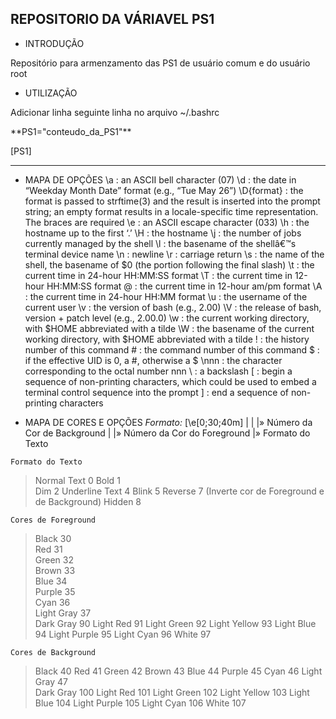 ## **REPOSITORIO DA VÁRIAVEL PS1**

* INTRODUÇÃO

Repositório para armenzamento das PS1 de usuário comum e do usuário root

* UTILIZAÇÃO

<p> Adicionar linha seguinte linha no arquivo ~/.bashrc</p>
					**PS1="conteudo_da_PS1"**

[PS1]

---
* MAPA DE OPÇÕES
 \a : an ASCII bell character (07)
 \d : the date in “Weekday Month Date” format (e.g., “Tue May 26”)
 \D{format} : the format is passed to strftime(3) and the result is inserted into the prompt string; an empty format results in a locale-specific time representation. The braces are required
 \e : an ASCII escape character (033)
 \h : the hostname up to the first ‘.’
 \H : the hostname
 \j : the number of jobs currently managed by the shell
 \l : the basename of the shellâ€™s terminal device name
 \n : newline
 \r : carriage return
 \s : the name of the shell, the basename of $0 (the portion following the final slash)
 \t : the current time in 24-hour HH:MM:SS format
 \T : the current time in 12-hour HH:MM:SS format
 \@ : the current time in 12-hour am/pm format
 \A : the current time in 24-hour HH:MM format
 \u : the username of the current user
 \v : the version of bash (e.g., 2.00)
 \V : the release of bash, version + patch level (e.g., 2.00.0)
 \w : the current working directory, with $HOME abbreviated with a tilde
 \W : the basename of the current working directory, with $HOME abbreviated with a tilde
 \! : the history number of this command
 \# : the command number of this command
 \$ : if the effective UID is 0, a #, otherwise a $
 \nnn : the character corresponding to the octal number nnn
 \\ : a backslash
 \[ : begin a sequence of non-printing characters, which could be used to embed a terminal control sequence into the prompt
 \] : end a sequence of non-printing characters

* MAPA DE CORES E OPÇÕES
*Formato:* \[\e[0;30;40m\]
		  	    |  |  |» Número da Cor de Background
                |  |» Número da Cor do Foreground
                |» Formato do Texto 

`Formato do Texto`
> Normal Text		0
> Bold				1	
> Dim				2
> Underline Text	4
> Blink				5
> Reverse			7 (Inverte cor de Foreground e de Background)
> Hidden			8 

`Cores de Foreground`
> Black       	 30     
> Red         	 31     
> Green       	 32     
> Brown       	 33     
> Blue        	 34     
> Purple      	 35     
> Cyan        	 36     
> Light Gray  	 37     
> Dark Gray	  	 90
> Light Red   	 91
> Light Green 	 92
> Light Yellow 	 93
> Light Blue 	 94
> Light Purple 	 95
> Light Cyan	 96
> White			 97

`Cores de Background`
> Black			 40
> Red			 41
> Green			 42
> Brown			 43
> Blue			 44
> Purple		 45
> Cyan			 46
> Light Gray  	 47     
> Dark Gray	  	 100
> Light Red   	 101
> Light Green 	 102
> Light Yellow 	 103
> Light Blue 	 104
> Light Purple 	 105
> Light Cyan	 106
> White			 107

